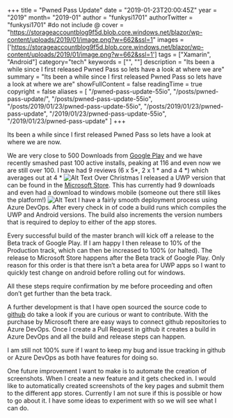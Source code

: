 +++
title = "Pwned Pass Update"
date = "2019-01-23T20:00:45Z"
year = "2019"
month= "2019-01"
author = "funkysi1701"
authorTwitter = "funkysi1701" #do not include @
cover = "https://storageaccountblog9f5d.blob.core.windows.net/blazor/wp-content/uploads/2019/01/image.png?w=662&ssl=1"
images = ['https://storageaccountblog9f5d.blob.core.windows.net/blazor/wp-content/uploads/2019/01/image.png?w=662&ssl=1']
tags = ["Xamarin", "Android"]
category="tech"
keywords = ["", ""]
description = "Its been a while since I first released Pwned Pass so lets have a look at where we are"
summary = "Its been a while since I first released Pwned Pass so lets have a look at where we are"
showFullContent = false
readingTime = true
copyright = false
aliases = [
    "/pwned-pass-update-55io",
    "/posts/pwned-pass-update/",
    "/posts/pwned-pass-update-55io",
    "/posts/2019/01/23/pwned-pass-update-55io",
    "/posts/2019/01/23/pwned-pass-update",
    "/2019/01/23/pwned-pass-update-55io",
    "/2019/01/23/pwned-pass-update"
]
+++

Its been a while since I first released Pwned Pass so lets have a look at where we are now.

We are very close to 500 Downloads from [Google Play](https://play.google.com/store/apps/details?id=pwnedpasswords.pwnedpasswords) and we have recently smashed past 100 active installs, peaking at 116 and even now we are still over 100. I have had 9 reviews (6 x 5*, 2 x 1 * and a 4 *) which averages out at 4 *
![Alt Text](https://storageaccountblog9f5d.blob.core.windows.net/blazor/wp-content/uploads/2019/01/image.png?w=662&ssl=1)
Over Christmas I released a UWP version that can be found in the [Microsoft Store](https://www.microsoft.com/store/apps/9NM2WHNZTNLT). This has currently had 9 downloads and even had a download to windows mobile (someone out there still likes the platform!)
![Alt Text](https://storageaccountblog9f5d.blob.core.windows.net/blazor/wp-content/uploads/2019/01/image-1.png?w=662&ssl=1)
I have a fairly smooth deployment process using Azure DevOps. After every check in of code a build runs which compiles the UWP and Android versions. The build also increments the version numbers that is required to deploy to either of the app stores.

Every successful build of the master branch will kick off a release to the Beta track of Google Play. If I am happy I then release to 10% of the Production track, which can then be increased to 100% (or halted). The release to Microsoft Store happens after the Beta track of Google Play. Only reason for this order is that there isn’t a beta area for UWP apps so I want to quickly test change on android before rolling out for windows.

All these steps require confirmation by me before proceeding and often don’t get further than the beta track.

A further development is that I have open sourced the source code to [github]() do take a look if you are curious or want to contribute. With the purchase by Microsoft there are easy ways to connect github repositories to Azure DevOps. Once I create a Pull Request in github it creates a build in Azure DevOps and all the build and release steps can happen.

I am still not 100% sure if I want to keep my bug and issue tracking in github or Azure DevOps as both have features for doing so.

One future improvement I want to make is to automate the creation of screenshots. When I create a new feature and it gets checked in. I would like to automatically created screenshots of the key pages and submit them to the different app stores. Currently I am not sure if this is possible or how to go about it. I have some ideas to experiment with so we will see what I can do.